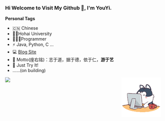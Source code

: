### Hi Welcome to Visit My Github 👋, I'm YouYi.



**Personal Tags**

- 🇨🇳 Chinese
- 🧑‍🎓Hohai University
- 🧑🏻‍💻Programmer
- ⚡  Java, Python, C ...
- :computer: [Blog Site](https://www.codejuzi.icu)
- 📌 Motto(座右铭)：志于道，据于德，依于仁，**游于艺**
- 💪 Just Try It!
- ......(on building)

<img align="left" height="137px" src="https://github-readme-stats.vercel.app/api?username=dingxinliang88&count_private=true&hide&hide_title=true&hide_border=true&show_icons=true&line_height=21&bg_color=0,EC6C6C,FFD479,FFFC79,73FA79&theme=graywhite&locale=cn" />



<div align="right">
<img src=assets/angry.gif/>
</div>


